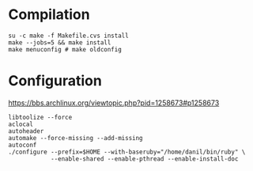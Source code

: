 <!-- -*- coding: utf-8; -*- -->

# Compilation

    su -c make -f Makefile.cvs install
    make --jobs=5 && make install
    make menuconfig # make oldconfig

# Configuration

<https://bbs.archlinux.org/viewtopic.php?pid=1258673#p1258673>

    libtoolize --force
    aclocal
    autoheader
    automake --force-missing --add-missing
    autoconf
    ./configure --prefix=$HOME --with-baseruby="/home/danil/bin/ruby" \
                --enable-shared --enable-pthread --enable-install-doc
